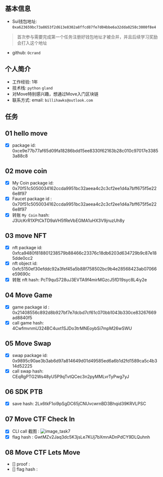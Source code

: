 ## 基本信息
- Sui钱包地址: `0xa623659bc73a8653f2d613e8302a8ffcd87fe7d04bbe6a32dda0258c3000f8e4`
> 首次参与需要完成第一个任务注册好钱包地址才被合并，并且后续学习奖励会打入这个地址
- github: `Ocrand`

## 个人简介
- 工作经验: 1年
- 技术栈: `python` `gland`
- 对Move特别感兴趣，想通过Move入门区块链
- 联系方式: email: `billihawks@outlook.com` 

## 任务

## 01 hello move

- [x] package id: 0xce9e77b77af65d09fa18286bdd15ee8330f62163b28c010c97017e33853a88c8

## 02 move coin

- [x] My Coin package id: 0x70f51c5050034162ccda9951bc32aeea4c2c3cf2ee1d4a7bff675f5e226e8f97
- [x] Faucet package id : 0x70f51c5050034162ccda9951bc32aeea4c2c3cf2ee1d4a7bff675f5e226e8f97
- [x] 转账 `My Coin` hash: J3UcKrR1XPtCkTD9aVH5fReVbEGMA1uHX3V9jruzUh8y

## 03 move NFT

- [x] nft package id:  0xfca9480f818801238579b88466c23376c18db6203d634729b9c87e185dde0cc2
- [x] nft object id:  0xfc5150ef30efddc92a3fef45a5b88f758502bc9b4e28568423ab07066e59690c
- [x] 转账 nft hash: PcT9quS728uJ3EVTA9f4mirMGzcJ5fD19syc8L4iy2e

## 04 Move Game

- [x] game package id : 0x21408556c892d8b927bf7e7dcbd7cf61c070bb1043b330ce83267669ad8840f5
- [x] call game hash: 4CwfmvnmU324BC4uxt1SJDo3trMNEoybSi7mpM26wSWU

## 05 Move Swap

- [x] swap package id: 0x9895c90ae3b3ab6d97a814649d01d49585ed6a6b1d2fd1589ca5c4b314d52225
- [x] call swap hash:  CEqRgPTG2Ws48yU5P9qTvtQCec3n2pyMMLvrTyPwg7yJ

## 06 SDK PTB

- [x] save hash:  2Lx6tkF1oi9pSgDC65jCNUvcwrnBD3Bhqid39KRVLPSC

## 07 Move CTF Check In

- [x] CLI call 截图 : ![image_task7](D:\blockchain\sui\study\mission\letsmove\mover\Ocrand\code\task7\image_task7.png)
- [x] flag hash : GwtMZv2Jaq3dc5K3jsLe7KUj7bXmnADnPdCY9DLQuhnh

##   08 Move CTF Lets Move

- [] proof : 
- [] flag hash :
